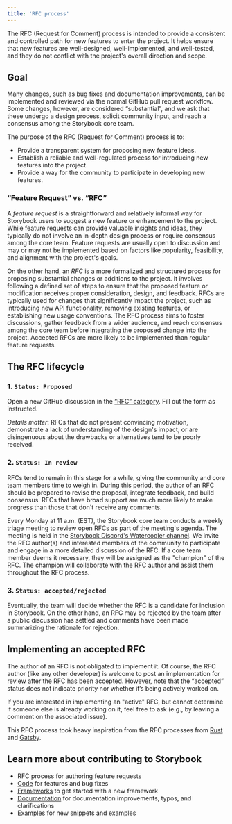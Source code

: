 ```yaml
---
title: 'RFC process'
---
```


The RFC (Request for Comment) process is intended to provide a consistent and controlled path for new features to enter the project. It helps ensure that new features are well-designed, well-implemented, and well-tested, and they do not conflict with the project's overall direction and scope.

## Goal

Many changes, such as bug fixes and documentation improvements, can be implemented and reviewed via the normal GitHub pull request workflow. Some changes, however, are considered “substantial”, and we ask that these undergo a design process, solicit community input, and reach a consensus among the Storybook core team.

The purpose of the RFC (Request for Comment) process is to:

- Provide a transparent system for proposing new feature ideas.
- Establish a reliable and well-regulated process for introducing new features into the project.
- Provide a way for the community to participate in developing new features.

### “Feature Request” vs. “RFC”

A _feature request_ is a straightforward and relatively informal way for Storybook users to suggest a new feature or enhancement to the project. While feature requests can provide valuable insights and ideas, they typically do not involve an in-depth design process or require consensus among the core team. Feature requests are usually open to discussion and may or may not be implemented based on factors like popularity, feasibility, and alignment with the project's goals.

On the other hand, an _RFC_ is a more formalized and structured process for proposing substantial changes or additions to the project. It involves following a defined set of steps to ensure that the proposed feature or modification receives proper consideration, design, and feedback. RFCs are typically used for changes that significantly impact the project, such as introducing new API functionality, removing existing features, or establishing new usage conventions. The RFC process aims to foster discussions, gather feedback from a wider audience, and reach consensus among the core team before integrating the proposed change into the project. Accepted RFCs are more likely to be implemented than regular feature requests.

## The RFC lifecycle

### 1. `Status: Proposed`

Open a new GitHub discussion in the [“RFC” category](https://github.com/storybookjs/storybook/discussions/new?category=rfc). Fill out the form as instructed.

_Details matter_: RFCs that do not present convincing motivation, demonstrate a lack of understanding of the design's impact, or are disingenuous about the drawbacks or alternatives tend to be poorly received.

### 2. `Status: In review`

RFCs tend to remain in this stage for a while, giving the community and core team members time to weigh in. During this period, the author of an RFC should be prepared to revise the proposal, integrate feedback, and build consensus. RFCs that have broad support are much more likely to make progress than those that don't receive any comments.

Every Monday at 11 a.m. (EST), the Storybook core team conducts a weekly triage meeting to review open RFCs as part of the meeting's agenda. The meeting is held in the [Storybook Discord's Watercooler channel](https://discord.com/channels/486522875931656193/486522876388704260). We invite the RFC author(s) and interested members of the community to participate and engage in a more detailed discussion of the RFC. If a core team member deems it necessary, they will be assigned as the "champion" of the RFC. The champion will collaborate with the RFC author and assist them throughout the RFC process.

### 3. `Status: accepted/rejected`

Eventually, the team will decide whether the RFC is a candidate for inclusion in Storybook. On the other hand, an RFC may be rejected by the team after a public discussion has settled and comments have been made summarizing the rationale for rejection.

## Implementing an accepted RFC

The author of an RFC is not obligated to implement it. Of course, the RFC author (like any other developer) is welcome to post an implementation for review after the RFC has been accepted. However, note that the “accepted” status does not indicate priority nor whether it’s being actively worked on.

If you are interested in implementing an "active" RFC, but cannot determine if someone else is already working on it, feel free to ask (e.g., by leaving a comment on the associated issue).

This RFC process took heavy inspiration from the RFC processes from [Rust](https://github.com/rust-lang/rfcs) and [Gatsby](https://www.gatsbyjs.com/contributing/rfc-process/).

## Learn more about contributing to Storybook

- RFC process for authoring feature requests
- [Code](./code.md) for features and bug fixes
- [Frameworks](./framework.md) to get started with a new framework
- [Documentation](./documentation-updates.md) for documentation improvements, typos, and clarifications
- [Examples](./new-snippets.md) for new snippets and examples
